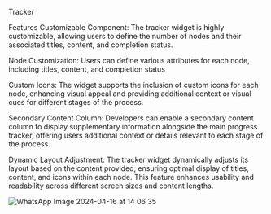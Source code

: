 Tracker

Features
Customizable Component: The tracker widget is highly customizable, allowing users to define the number of nodes and their associated titles, content, and completion status.

Node Customization: Users can define various attributes for each node, including titles, content, and completion status

Custom Icons: The widget supports the inclusion of custom icons for each node, enhancing visual appeal and providing additional context or visual cues for different stages of the process.

Secondary Content Column: Developers can enable a secondary content column to display supplementary information alongside the main progress tracker, offering users additional context or details relevant to each stage of the process.

Dynamic Layout Adjustment: The tracker widget dynamically adjusts its layout based on the content provided, ensuring optimal display of titles, content, and icons within each node. This feature enhances usability and readability across different screen sizes and content lengths.

![WhatsApp Image 2024-04-16 at 14 06 35](https://github.com/Overlord1600/TrackerWidget/assets/110930828/90aed11e-0d97-4f00-bb9d-824b903c8d10)





